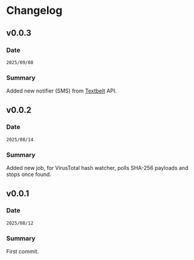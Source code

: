 # Changelog

## v0.0.3

### Date
`2025/09/08`

### Summary
Added new notifier (SMS) from [Textbelt](https://textbelt.com/) API.

## v0.0.2

### Date
`2025/08/14`

### Summary

Added new job, for VirusTotal hash watcher, polls SHA-256 payloads and stops once found.

## v0.0.1

### Date
`2025/08/12`

### Summary

First commit.